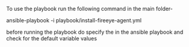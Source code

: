 To use the playbook run the following command in the main folder-

ansible-playbook -i <the host file if you are using> playbook/install-fireeye-agent.yml

before running the playbook do specify the <hostname> in the ansible playbook and check for the default variable values
